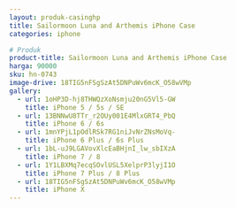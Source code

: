 ```yaml
---
layout: produk-casinghp
title: Sailormoon Luna and Arthemis iPhone Case
categories: iphone

# Produk
product-title: Sailormoon Luna and Arthemis iPhone Case
harga: 90000
sku: hn-0743
image-drive: 18TIG5nFSgSzAt5DNPuWv6mcK_O58wVMp
gallery:
  - url: 1oHP3D-hj8THWQzXoNsmju20nG5Vl5-GW
    title: iPhone 5 / 5s / SE
  - url: 13BNNwU8TTr_r2OUy001E4MlxGRT4_PbQ
    title: iPhone 6 / 6s
  - url: 1mnYPjL1pOdlRSk7RG1niJvNrZNsMoVq-
    title: iPhone 6 Plus / 6s Plus
  - url: 1bL-uJ9LGAVovXlcEaBHjnI_lw_sbIXzA
    title: iPhone 7 / 8
  - url: 1Y1LBXMq7ecqSOvlUSL5XelprP3lyjI1O
    title: iPhone 7 Plus / 8 Plus
  - url: 18TIG5nFSgSzAt5DNPuWv6mcK_O58wVMp
    title: iPhone X
---
```


